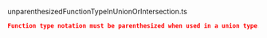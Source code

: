 unparenthesizedFunctionTypeInUnionOrIntersection.ts
```json
Function type notation must be parenthesized when used in a union type.
```
